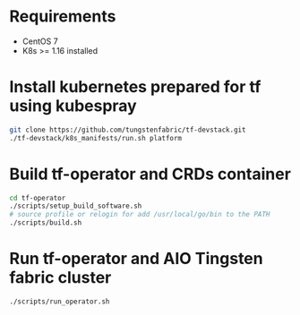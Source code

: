 # Requirements
- CentOS 7
- K8s >= 1.16 installed

# Install kubernetes prepared for tf  using kubespray
```bash
git clone https://github.com/tungstenfabric/tf-devstack.git
./tf-devstack/k8s_manifests/run.sh platform
```
# Build tf-operator and CRDs container

```bash
cd tf-operator
./scripts/setup_build_software.sh
# source profile or relogin for add /usr/local/go/bin to the PATH
./scripts/build.sh
```

# Run tf-operator and AIO Tingsten fabric cluster
```bash
./scripts/run_operator.sh
```
